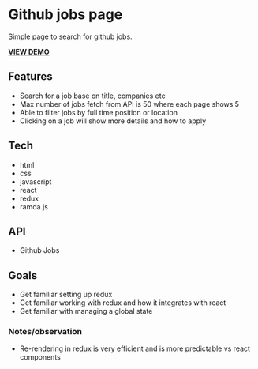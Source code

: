 # Github jobs page

Simple page to search for github jobs.

[**VIEW DEMO**](https://nghia-nguyen-dev.github.io/github-jobs)

## Features

-   Search for a job base on title, companies etc
-   Max number of jobs fetch from API is 50 where each page shows 5
-   Able to filter jobs by full time position or location
-   Clicking on a job will show more details and how to apply

## Tech

-   html
-   css
-   javascript
-   react
-   redux
-   ramda.js

## API

-   Github Jobs

## Goals

-   Get familiar setting up redux
-   Get familiar working with redux and how it integrates with react
-   Get familiar with managing a global state

### Notes/observation

-   Re-rendering in redux is very efficient and is more predictable vs react components